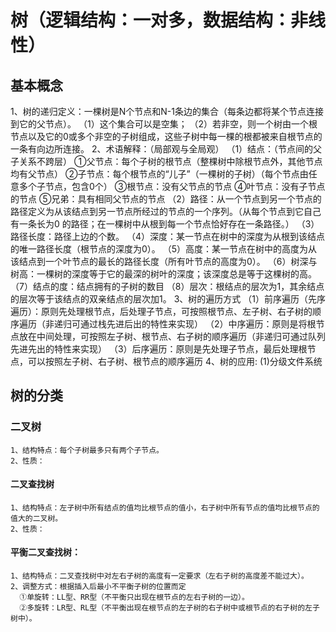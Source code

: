 # 树（逻辑结构：一对多，数据结构：非线性）
## 基本概念
   1、树的递归定义：一棵树是N个节点和N-1条边的集合（每条边都将某个节点连接到它的父节点）。
      （1）这个集合可以是空集；
      （2）若非空，则一个树由一个根节点以及它的0或多个非空的子树组成，这些子树中每一棵的根都被来自根节点的一条有向边所连接。
   2、术语解释：（局部观与全局观）
      （1）结点：（节点间的父子关系不跨层）
         ①父节点：每个子树的根节点（整棵树中除根节点外，其他节点均有父节点）
         ②子节点：每个根节点的“儿子”（一棵树的子树）（每个节点由任意多个子节点，包含0个）
         ③根节点：没有父节点的节点
         ④叶节点：没有子节点的节点
         ⑤兄弟：具有相同父节点的节点
      （2）路径：从一个节点到另一个节点的路径定义为从该结点到另一节点所经过的节点的一个序列。（从每个节点到它自己有一条长为0 的路径；在一棵树中从根到每一个节点恰好存在一条路径。）
      （3）路径长度：路径上边的个数。
      （4）深度：某一节点在树中的深度为从根到该结点的唯一路径长度（根节点的深度为0）。
      （5）高度：某一节点在树中的高度为从该结点到一个叶节点的最长的路径长度（所有叶节点的高度为0）。
      （6）树深与树高：一棵树的深度等于它的最深的树叶的深度；该深度总是等于这棵树的高。
      （7）结点的度：结点拥有的子树的数目
      （8）层次：根结点的层次为1，其余结点的层次等于该结点的双亲结点的层次加1。
    3、树的遍历方式
    （1）前序遍历（先序遍历）：原则先处理根节点，后处理子节点，可按照根节点、左子树、右子树的顺序遍历（非递归可通过栈先进后出的特性来实现）
    （2）中序遍历：原则是将根节点放在中间处理，可按照左子树、根节点、右子树的顺序遍历（非递归可通过队列先进先出的特性来实现）
    （3）后序遍历：原则是先处理子节点，最后处理根节点，可以按照左子树、右子树、根节点的顺序遍历
    4、树的应用:
     (1)分级文件系统
## 树的分类
### 二叉树
    1、结构特点：每个子树最多只有两个子节点。
    2、性质：
#### 二叉查找树
    1、结构特点：左子树中所有结点的值均比根节点的值小，右子树中所有节点的值均比根节点的值大的二叉树。
    2、性质：
#### 平衡二叉查找树：
    1、结构特点：二叉查找树中对左右子树的高度有一定要求（左右子树的高度差不能过大）。
    2、调整方式：根据插入后最小不平衡子树的位置而定
      ①单旋转：LL型、RR型（不平衡只出现在根节点的左右子树的一边）。
      ②多旋转：LR型、RL型（不平衡出现在根节点的左子树的右子树中或根节点的右子树的左子树中）。
